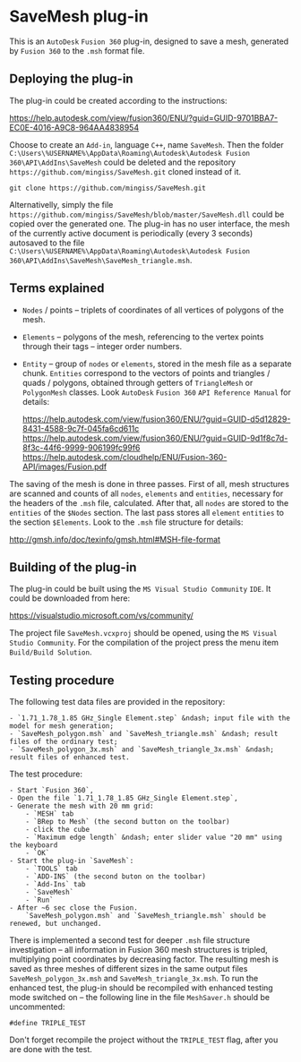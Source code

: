 # SaveMesh plug-in

This is an `AutoDesk` `Fusion 360` plug-in, designed to save a mesh, generated by `Fusion 360` to the `.msh` format file.


## Deploying the plug-in

The plug-in could be created according to the instructions:

https://help.autodesk.com/view/fusion360/ENU/?guid=GUID-9701BBA7-EC0E-4016-A9C8-964AA4838954

Choose to create an `Add-in`, language `C++`, name `SaveMesh`.
Then the folder `C:\Users\%USERNAME%\AppData\Roaming\Autodesk\Autodesk Fusion 360\API\AddIns\SaveMesh`
could be deleted and the repository `https://github.com/mingiss/SaveMesh.git` cloned instead of it.

    git clone https://github.com/mingiss/SaveMesh.git

Alternativelly, simply the file `https://github.com/mingiss/SaveMesh/blob/master/SaveMesh.dll` could be copied over the generated one.
The plug-in has no user interface, the mesh of the currently active document is periodically (every 3 seconds) autosaved to the file
`C:\Users\%USERNAME%\AppData\Roaming\Autodesk\Autodesk Fusion 360\API\AddIns\SaveMesh\SaveMesh_triangle.msh`.


## Terms explained

- `Nodes` / points &ndash; triplets of coordinates of all vertices of polygons of the mesh.

- `Elements` &ndash; polygons of the mesh, referencing to the vertex points through their tags &ndash; integer order numbers.

- `Entity` &ndash; group of `nodes` or `elements`, stored in the mesh file as a separate chunk.
  `Entities` correspond to the vectors of points and triangles / quads / polygons, obtained through getters of `TriangleMesh` or `PolygonMesh` classes.
  Look `AutoDesk` `Fusion 360` `API Reference Manual` for details:

  https://help.autodesk.com/view/fusion360/ENU/?guid=GUID-d5d12829-8431-4588-9c7f-045fa6cd611c
  https://help.autodesk.com/view/fusion360/ENU/?guid=GUID-9d1f8c7d-8f3c-44f6-9999-906199fc99f6
  https://help.autodesk.com/cloudhelp/ENU/Fusion-360-API/images/Fusion.pdf

The saving of the mesh is done in three passes.
First of all, mesh structures are scanned and counts of all `nodes`, `elements` and `entities`, necessary for the headers of the `.msh` file, calculated.
After that, all `nodes` are stored to the `entities` of the `$Nodes` section.
The last pass stores all `element` `entities` to the section `$Elements`.
Look to the `.msh` file structure for details:

http://gmsh.info/doc/texinfo/gmsh.html#MSH-file-format


## Building of the plug-in

The plug-in could be built using the `MS Visual Studio Community` `IDE`.
It could be downloaded from here:

https://visualstudio.microsoft.com/vs/community/

The project file `SaveMesh.vcxproj` should be opened, using the `MS Visual Studio Community`.
For the compilation of the project press the menu item `Build/Build Solution`.


## Testing procedure

The following test data files are provided in the repository:

    - `1.71_1.78_1.85 GHz_Single Element.step` &ndash; input file with the model for mesh generation;
    - `SaveMesh_polygon.msh` and `SaveMesh_triangle.msh` &ndash; result files of the ordinary test;
    - `SaveMesh_polygon_3x.msh` and `SaveMesh_triangle_3x.msh` &ndash; result files of enhanced test.

The test procedure:

    - Start `Fusion 360`,
    - Open the file `1.71_1.78_1.85 GHz_Single Element.step`,
    - Generate the mesh with 20 mm grid:
        - `MESH` tab
        - `BRep to Mesh` (the second button on the toolbar)
        - click the cube
        - `Maximum edge length` &ndash; enter slider value "20 mm" using the keyboard
        - `OK`
    - Start the plug-in `SaveMesh`:
        - `TOOLS` tab
        - `ADD-INS` (the second buton on the toolbar)
        - `Add-Ins` tab
        - `SaveMesh`
        - `Run`
    - After ~6 sec close the Fusion.
        `SaveMesh_polygon.msh` and `SaveMesh_triangle.msh` should be renewed, but unchanged.

There is implemented a second test for deeper `.msh` file structure investigation &ndash;
all information in Fusion 360 mesh structures is tripled, multiplying point coordinates by decreasing factor.
The resulting mesh is saved as three meshes of different sizes in the same output files
`SaveMesh_polygon_3x.msh` and `SaveMesh_triangle_3x.msh`.
To run the enhanced test, the plug-in should be recompiled with enhanced testing mode switched on &ndash;
the following line in the file `MeshSaver.h` should be uncommented:

    #define TRIPLE_TEST

Don't forget recompile the project without the `TRIPLE_TEST` flag, after you are done with the test.
